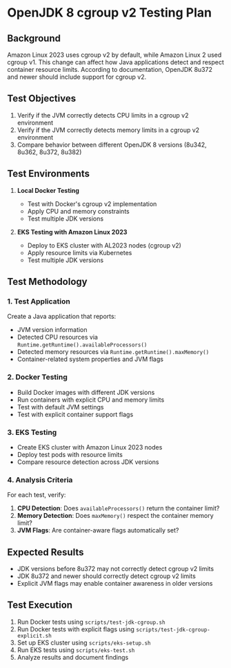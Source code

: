 # OpenJDK 8 cgroup v2 Testing Plan

## Background

Amazon Linux 2023 uses cgroup v2 by default, while Amazon Linux 2 used cgroup v1. This change can affect how Java applications detect and respect container resource limits. According to documentation, OpenJDK 8u372 and newer should include support for cgroup v2.

## Test Objectives

1. Verify if the JVM correctly detects CPU limits in a cgroup v2 environment
2. Verify if the JVM correctly detects memory limits in a cgroup v2 environment
3. Compare behavior between different OpenJDK 8 versions (8u342, 8u362, 8u372, 8u382)

## Test Environments

1. **Local Docker Testing**
   - Test with Docker's cgroup v2 implementation
   - Apply CPU and memory constraints
   - Test multiple JDK versions

2. **EKS Testing with Amazon Linux 2023**
   - Deploy to EKS cluster with AL2023 nodes (cgroup v2)
   - Apply resource limits via Kubernetes
   - Test multiple JDK versions

## Test Methodology

### 1. Test Application

Create a Java application that reports:
- JVM version information
- Detected CPU resources via `Runtime.getRuntime().availableProcessors()`
- Detected memory resources via `Runtime.getRuntime().maxMemory()`
- Container-related system properties and JVM flags

### 2. Docker Testing

- Build Docker images with different JDK versions
- Run containers with explicit CPU and memory limits
- Test with default JVM settings
- Test with explicit container support flags

### 3. EKS Testing

- Create EKS cluster with Amazon Linux 2023 nodes
- Deploy test pods with resource limits
- Compare resource detection across JDK versions

### 4. Analysis Criteria

For each test, verify:
1. **CPU Detection**: Does `availableProcessors()` return the container limit?
2. **Memory Detection**: Does `maxMemory()` respect the container memory limit?
3. **JVM Flags**: Are container-aware flags automatically set?

## Expected Results

- JDK versions before 8u372 may not correctly detect cgroup v2 limits
- JDK 8u372 and newer should correctly detect cgroup v2 limits
- Explicit JVM flags may enable container awareness in older versions

## Test Execution

1. Run Docker tests using `scripts/test-jdk-cgroup.sh`
2. Run Docker tests with explicit flags using `scripts/test-jdk-cgroup-explicit.sh`
3. Set up EKS cluster using `scripts/eks-setup.sh`
4. Run EKS tests using `scripts/eks-test.sh`
5. Analyze results and document findings
